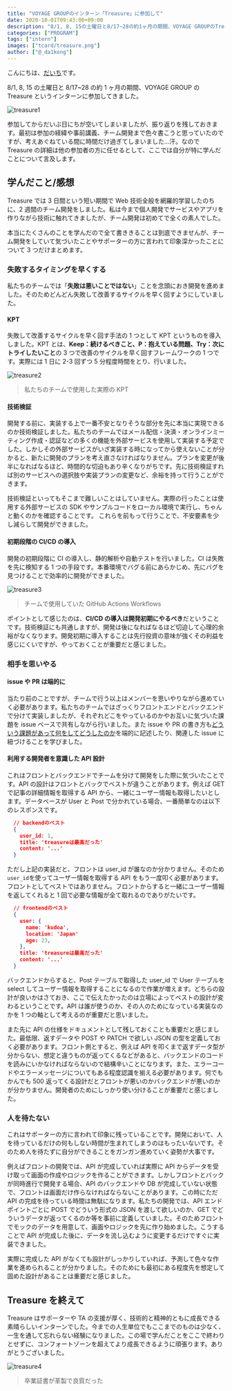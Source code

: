 ```yaml
---
title: "VOYAGE GROUPのインターン「Treasure」に参加して"
date: 2020-10-01T09:43:00+09:00
description: "8/1, 8, 15の土曜日と8/17~28の約1ヶ月の期間、VOYAGE GROUPのTreasureというインターンに参加してきました。"
categories: ["PROGRAM"]
tags: ["intern"]
images: ["tcard/treasure.png"]
author: ["@_da1kong"]
---
```


こんにちは、[だいち](https://twitter.com/_da1kong)です。

8/1, 8, 15 の土曜日と 8/17~28 の約 1 ヶ月の期間、VOYAGE GROUP の Treasure というインターンに参加してきました。

![treasure1](https://kudolog.net/posts/treasure1.png)

参加してからだいぶ日にちが空いてしまいましたが、振り返りを残しておきます。最初は参加の経緯や事前講義、チーム開発まで色々書こうと思っていたのですが、考えあぐねている間に時間だけ過ぎてしまいました...汗。なので Treasure の詳細は他の参加者の方に任せるとして、ここでは自分が特に学んだことについて言及します。

## 学んだこと/感想

Treasure では 3 日間という短い期間で Web 技術全般を網羅的学習したのちに、2 週間のチーム開発をしました。私は今まで個人開発でサービスやアプリを作りながら技術に触れてきましたが、チーム開発は初めてで全くの素人でした。

本当にたくさんのことを学んだので全て書ききることは到底できませんが、チーム開発をしていて気づいたことやサポーターの方に言われて印象深かったことについて 3 つだけまとめます。

### 失敗するタイミングを早くする

私たちのチームでは「**失敗は悪いことではない**」ことを念頭におき開発を進めました。そのためどんどん失敗して改善するサイクルを早く回すようにしていました。

#### KPT

失敗して改善するサイクルを早く回す手法の 1 つとして KPT というものを導入しました。KPT とは、**Keep：続けるべきこと、P：抱えている問題、Try：次にトライしたいこと**の 3 つで改善のサイクルを早く回すフレームワークの 1 つです。実際には 1 日に 2-3 回ずつ 5 分程度時間をとり、行いました。

![treasure2](https://kudolog.net/posts/treasure2.png)

> 私たちのチームで使用した実際の KPT

#### 技術検証

開発する前に、実装する上で一番不安となりそうな部分を先に本当に実現できるのか技術検証しました。私たちのチームではメール配信・決済・オンラインミーティング作成・認証などの多くの機能を外部サービスを使用して実装する予定でした。しかしその外部サービスがいざ実装する時になってから使えないことが分かると、新たに開発のプランを考え直さなければなりません。プランを変更が後半になればなるほど、時間的な切迫もあり辛くなりがちです。先に技術検証すれば別のサービスへの選択肢や実装プランの変更など、余裕を持って行うことができます。

技術検証といってもそこまで難しいことはしていません。実際の行ったことは使用する外部サービスの SDK やサンプルコードをローカル環境で実行し、ちゃんと動くのかを確認することです。
これらを前もって行うことで、不安要素を少し減らして開発ができました。

#### 初期段階の CI/CD の導入

開発の初期段階に CI の導入し、静的解析や自動テストを行いました。CI は失敗を先に検知する 1 つの手段です。本番環境でバグる前にあらかじめ、先にバグを見つけることで効率的に開発ができました。

![treasure3](https://kudolog.net/posts/treasure3.png)

> チームで使用していた GitHub Actions Workflows

ポイントとして感じたのは、**CI/CD の導入は開発初期にやるべき**だということです。技術検証にも共通しますが、開発は後になればなるほど切迫して心理的余裕がなくなります。開発初期に導入することは先行投資の意味が強くその利益を感じにくいですが、やっておくことが重要だと感じました。

### 相手を思いやる

#### issue や PR は端的に

当たり前のことですが、チームで行う以上はメンバーを思いやりながら進めていく必要があります。私たちのチームではざっくりフロントエンドとバックエンドで分けて実装しましたが、それぞれどこをやっているのかやお互いに気づいた課題を issue ベースで共有しながら行いました。また issue や PR の書き方も<u>どういう課題があって何をしてどうしたのか</u>を端的に記述したり、関連した issue に紐づけることを学びました。

#### 利用する開発者を意識した API 設計

これはフロントとバックエンドでチームを分けて開発をした際に気づいたことです。API の設計はフロントとバックでベストが違うことがあります。例えば GET で記事の詳細情報を取得する API から、一緒にユーザー情報も取得したいとします。データベースが User と Post で分かれている場合、一番簡単なのは以下のレスポンスです。

```json
  // backendのベスト
  {
    user_id: 1,
    title: 'treasureは最高だった'
    content: '...'
  }
```

ただし上記の実装だと、フロントは user_id が誰なのか分かりません。そのため `user_id`を使ってユーザー情報を取得する API をもう一度叩く必要があります。フロントとしてベストではありません。フロントからすると一緒にユーザー情報を返してくれると 1 回で必要な情報が全て取れるのでありがたいです。

```json
  // frontendのベスト
  {
    user: {
      name: 'kudoa',
      location: 'Japan'
      age: 23,
    },
    title: 'treasureは最高だった'
    content: '...'
  }
```

バックエンドからすると、Post テーブルで取得した user_id で User テーブルを select してユーザー情報を取得することになるので作業が増えます。どちらの設計が良いかはさておき、ここで伝えたかったのは立場によってベストの設計が変わるということです。API は誰が使うのか、その人のためになっている実装なのかを 1 つの軸として考えるのが重要だと思いました。

また先に API の仕様をドキュメントとして残しておくことも重要だと感じました。最低限、返すデータや POST や PATCH で欲しい JSON の型を定義しておく必要があります。フロント側とすると、例えば API を叩くまで返すデータ型が分からない、想定と違うものが返ってくるなどがあると、バックエンドのコードを読みにいかなければならないので結構辛いことになります。また、エラーコードやエラーメッセージについてもある程度認識を揃える必要があります。何でもかんでも 500 返ってくる設計だとフロントが悪いのかバックエンドが悪いのかが分かりません。開発者のためにしっかり使い分けることが重要だと感じました。

### 人を待たない

これはサポーターの方に言われて印象に残っていることです。開発において、人を待っているだけの何もしない時間が生まれてしまうのはもったいないです。そのため人を待たずに自分ができることをガンガン進めていく姿勢が大事です。

例えばフロントの開発では、API が完成していれば実際に API からデータを受け取って画面の作成やロジックを作ることができます。しかしフロントとバックが同時進行で開発する場合、API のバックエンドや DB が完成していない状態で、フロントは画面だけ作らなければならないことがあります。この時にただ API の完成を待っている時間は無駄になります。私たちの開発では、API エンドポイントごとに POST でどういう形式の JSON を渡して欲しいのか、GET でどういうデータが返ってくるのか等を事前に定義していました。そのためフロントでモックのデータを用意して、画面やロジックを先に作り始めました。こうすることで API が完成した後に、データを流し込むように変更するだけですぐに実装できました。

実際に完成した API がなくても設計がしっかりしていれば、予測して色々な作業を進められることが分かりました。そのためにも最初にある程度先を想定して固めた設計があることは重要だと感じました。

## Treasure を終えて

Treasure はサポーターや TA の支援が厚く、技術的と精神的ともに成長できる素晴らしいインターンでした。今までの人生単位でもここまでのものは少なく、一生を通して忘れらない経験になりました。この場で学んだことをここで終わりとせずに、コンフォートゾーンを超えてより成長できるように頑張ります。ありがとうございました。

![treasure4](https://kudolog.net/posts/treasure4.png)

> 卒業証書が革製で良質だった
